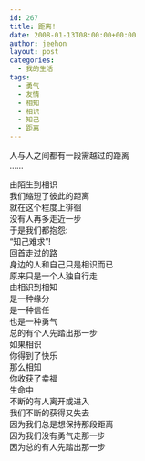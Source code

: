 ```yaml
---
id: 267
title: 距离!
date: 2008-01-13T08:00:00+00:00
author: jeehon
layout: post
categories:
  - 我的生活
tags:
  - 勇气
  - 友情
  - 相知
  - 相识
  - 知己
  - 距离
---
```

人与人之间都有一段需越过的距离  
&#8230;&#8230;

由陌生到相识  
我们缩短了彼此的距离  
就在这个程度上徘徊  
没有人再多走近一步  
于是我们都抱怨:  
&#8220;知己难求&#8221;!  
回首走过的路  
身边的人和自己只是相识而已  
原来只是一个人独自行走  
由相识到相知  
是一种缘分  
是一种信任  
也是一种勇气  
总的有个人先踏出那一步  
如果相识  
你得到了快乐  
那么相知  
你收获了幸福  
生命中  
不断的有人离开或进入  
我们不断的获得又失去  
因为我们总是想保持那段距离  
因为我们没有勇气走那一步  
因为总的有人先踏出那一步